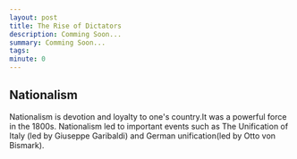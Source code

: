 ```yaml
---
layout: post
title: The Rise of Dictators
description: Comming Soon...
summary: Comming Soon...
tags: 
minute: 0
---
```


## Nationalism
Nationalism is devotion and loyalty to one's country.It was a powerful force in the 1800s. Nationalism led to important events such as The Unification of Italy (led by Giuseppe Garibaldi) and German unification(led by Otto von Bismark).